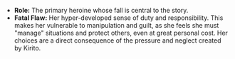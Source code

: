 *   **Role:** The primary heroine whose fall is central to the story.
*   **Fatal Flaw:** Her hyper-developed sense of duty and responsibility. This makes her vulnerable to manipulation and guilt, as she feels she must "manage" situations and protect others, even at great personal cost. Her choices are a direct consequence of the pressure and neglect created by Kirito.
